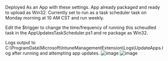 Deployed As an App with these settings. App already packaged and ready to upload as Win32. Currently set to run as a task scheduler task on Monday morning at 10 AM CST and run weekly. 

Edit the $trigger to change the time/frequency of running this scheudled task in the AppUpdatesTaskScheduler.ps1 and re package as Win32. 

Logs output to C:\ProgramData\Microsoft\IntuneManagementExtension\Logs\UpdateApps.log after running and attempting app updates. 
![image](https://github.com/user-attachments/assets/b9b327a9-1e54-454e-bca5-6839217ca5f4)
![image](https://github.com/user-attachments/assets/4b62bf9a-1b0f-4a20-bc14-cf59d9cba898)
